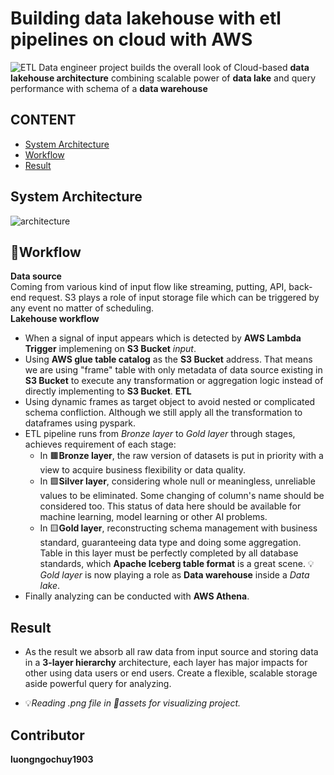 # Building data lakehouse with etl pipelines on cloud with AWS
![ETL](https://img.shields.io/badge/Type-ETL,lakehouse-blue)
Data engineer project builds the overall look of Cloud-based **data lakehouse architecture** combining scalable power of **data lake** and query performance with schema of a **data warehouse**
## CONTENT
- [System Architecture](#system-architecture)
- [Workflow](#workflow)
- [Result](#result)
## System Architecture
![architecture](https://github.com/user-attachments/assets/8f94535a-ce68-42fd-ae21-7a8046b1c5ec)
## 🚀Workflow
**Data source**  
Coming from various kind of input flow like streaming, putting, API, back-end request. S3 plays a role of input storage file which can be triggered by any event no matter of scheduling.  
**Lakehouse workflow**  
- When a signal of input appears which is detected by **AWS Lambda Trigger** implemening on **S3 Bucket** *input*.
- Using **AWS glue table catalog** as the **S3 Bucket** address. That means we are using "frame" table with only metadata of data source existing in **S3 Bucket** to execute any transformation or aggregation logic instead of directly implementing to **S3 Bucket**.
**ETL**
- Using dynamic frames as target object to avoid nested or complicated schema confliction. Although we still apply all the transformation to dataframes using pyspark.
- ETL pipeline runs from *Bronze layer* to *Gold layer* through stages, achieves requirement of each stage:
  - In 🟫**Bronze layer**, the raw version of datasets is put in priority with a view to acquire business flexibility or data quality.
  - In 🟪**Silver layer**, considering whole null or meaningless, unreliable values to be eliminated. Some changing of column's name should be considered too. This status of data here should be available for machine learning, model learning or other AI problems.
  - In 🟨**Gold layer**, reconstructing schema management with business standard, guaranteeing data type and doing some aggregation. Table in this layer must be perfectly completed by all database standards, which **Apache Iceberg table format** is a great scene. 💡*Gold layer* is now playing a role as **Data warehouse** inside a *Data lake*.
- Finally analyzing can be conducted with **AWS Athena**.
## Result
- As the result we absorb all raw data from input source and storing data in a **3-layer hierarchy** architecture, each layer has major impacts for other using data users or end users. Create a flexible, scalable storage aside powerful query for analyzing.
* 💡*Reading .png file in 📁assets for visualizing project.*
## Contributor
**luongngochuy1903**

